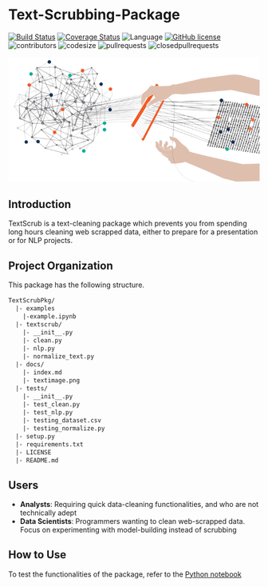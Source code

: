 # Text-Scrubbing-Package

[![Build Status](https://travis-ci.org/reeya26/TextScrubPkg.svg?branch=master)](https://travis-ci.org/reeya26/TextScrubPkg) 
[![Coverage Status](https://coveralls.io/repos/github/reeya26/TextScrubPkg/badge.svg?branch=master)](https://coveralls.io/github/reeya26/TextScrubPkg?branch=master) 
![Language](https://img.shields.io/badge/language-python-blue.svg)
[![GitHub license](https://img.shields.io/github/license/Naereen/StrapDown.js.svg)](https://github.com//reeya26/TextScrubPkg/blob/master/LICENSE)
![contributors](https://img.shields.io/github/contributors/reeya26/TextScrubPkg.svg) 
![codesize](https://img.shields.io/github/languages/code-size/reeya26/TextScrubPkg.svg) 
![pullrequests](https://img.shields.io/github/issues-pr/reeya26/TextScrubPkg.svg) 
![closedpullrequests](https://img.shields.io/github/issues-pr-closed-raw/reeya26/TextScrubPkg.svg)

<p align="center">
  <img  src="https://github.com/reeya26/TextScrubPkg/blob/main/docs/textimage.png">
</p>

## Introduction
TextScrub is a text-cleaning package which prevents you from spending long hours cleaning web scrapped data, either to prepare for a presentation or for NLP projects.

## Project Organization

This package has the following structure.

```
TextScrubPkg/
  |- examples
    |-example.ipynb
  |- textscrub/
    |- __init__.py
    |- clean.py
    |- nlp.py
    |- normalize_text.py
  |- docs/
    |- index.md
    |- textimage.png
  |- tests/
    |- __init__.py
    |- test_clean.py
    |- test_nlp.py
    |- testing_dataset.csv
    |- testing_normalize.py
  |- setup.py
  |- requirements.txt
  |- LICENSE
  |- README.md
```

## Users

- **Analysts**: Requiring quick data-cleaning functionalities, and who are not technically adept
- **Data Scientists**: Programmers wanting to clean web-scrapped data. Focus on experimenting with model-building instead of scrubbing

## How to Use

To test the functionalities of the package, refer to the [Python notebook](https://github.com/reeya26/TextScrubPkg/blob/main/examples/example.ipynb)
